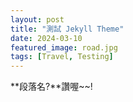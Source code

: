 ```yaml
---
layout: post
title: "測試 Jekyll Theme"
date: 2024-03-10
featured_image: road.jpg
tags: [Travel, Testing]
---
```


**段落名?**讚喔~~!
